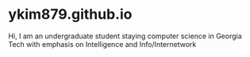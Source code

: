 # ykim879.github.io
Hi, I am an undergraduate student staying computer science in Georgia Tech with emphasis on Intelligence and Info/Internetwork
